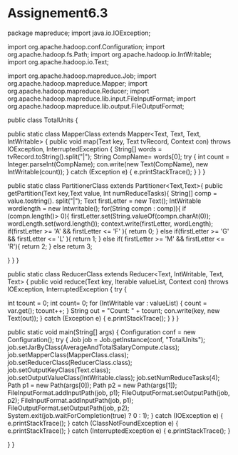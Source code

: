 # Assignement6.3
package mapreduce; import java.io.IOException;

import org.apache.hadoop.conf.Configuration; import org.apache.hadoop.fs.Path; import org.apache.hadoop.io.IntWritable; import org.apache.hadoop.io.Text;

import org.apache.hadoop.mapreduce.Job; import org.apache.hadoop.mapreduce.Mapper; import org.apache.hadoop.mapreduce.Reducer; import org.apache.hadoop.mapreduce.lib.input.FileInputFormat; import org.apache.hadoop.mapreduce.lib.output.FileOutputFormat;

public class TotalUnits {

public static class MapperClass extends Mapper<Text, Text, Text, IntWritable> { public void map(Text key, Text tvRecord, Context con) throws IOException, InterruptedException { String[] words = tvRecord.toString().split("|"); String CompName= words[0]; try { int count = Integer.parseInt(CompName); con.write(new Text(CompName), new IntWritable(count)); } catch (Exception e) { e.printStackTrace(); } } }

public static class PartitionerClass extends Partitioner<Text,Text>{ public getPartition(Text key,Text value, Int numReduceTasks){ String[] comp = value.tostring(). split("|"); Text firstLetter = new Text(); IntWritable wordlength = new Intwritable(); for(String compn : comp)){ if (compn.length()> 0){ firstLetter.set(String.valueOf(compn.charAt(0)); wordLength.set(word.length()); context.write(firstLetter, wordLength); if(firstLetter >= 'A' && firstLetter <= 'F' ){ return 0; } else if(firstLetter >= 'G' && firstLetter <= 'L' ){ return 1; } else if( firstLetter >= 'M' && firstLetter <= 'R'){ return 2; } else return 3;

} } }

public static class ReducerClass extends Reducer<Text, IntWritable, Text, Text> { public void reduce(Text key, Iterable valueList, Context con) throws IOException, InterruptedException { try {

int tcount = 0;
int count= 0; for (IntWritable var : valueList) { count = var.get(); tcount++; } String out = "Count: " + tcount; con.write(key, new Text(out)); } catch (Exception e) { e.printStackTrace(); } } }

public static void main(String[] args) { Configuration conf = new Configuration(); try { Job job = Job.getInstance(conf, "TotalUnits"); job.setJarByClass(AverageAndTotalSalaryCompute.class); job.setMapperClass(MapperClass.class); job.setReducerClass(ReducerClass.class); job.setOutputKeyClass(Text.class); job.setOutputValueClass(IntWritable.class); job.setNumReduceTasks(4); Path p1 = new Path(args[0]); Path p2 = new Path(args[1]); FileInputFormat.addInputPath(job, p1); FileOutputFormat.setOutputPath(job, p2); FileInputFormat.addInputPath(job, p1); FileOutputFormat.setOutputPath(job, p2); System.exit(job.waitForCompletion(true) ? 0 : 1); } catch (IOException e) { e.printStackTrace(); } catch (ClassNotFoundException e) { e.printStackTrace(); } catch (InterruptedException e) { e.printStackTrace(); }

} }
